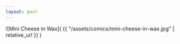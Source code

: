 ```yaml
---
layout: post
---
```


![Mini Cheese in Wax]( {{ "/assets/comics/mini-cheese-in-wax.jpg" | relative_url }} )
